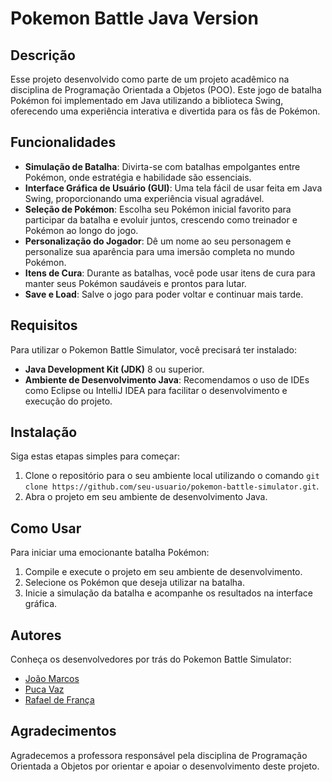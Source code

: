 # Pokemon Battle Java Version

## Descrição

Esse projeto desenvolvido  como parte de um projeto acadêmico na disciplina de Programação Orientada a Objetos (POO). Este jogo de batalha Pokémon foi implementado em Java utilizando a biblioteca Swing, oferecendo uma experiência interativa e divertida para os fãs de Pokémon.

## Funcionalidades

- **Simulação de Batalha**: Divirta-se com batalhas empolgantes entre Pokémon, onde estratégia e habilidade são essenciais.
- **Interface Gráfica de Usuário (GUI)**: Uma tela fácil de usar feita em Java Swing, proporcionando uma experiência visual agradável.
- **Seleção de Pokémon**: Escolha seu Pokémon inicial favorito para participar da batalha e evoluir juntos, crescendo como treinador e Pokémon ao longo do jogo.
- **Personalização do Jogador**: Dê um nome ao seu personagem e personalize sua aparência para uma imersão completa no mundo Pokémon.
- **Itens de Cura**: Durante as batalhas, você pode usar itens de cura para manter seus Pokémon saudáveis e prontos para lutar.
- **Save e Load**: Salve o jogo para poder voltar e continuar mais tarde.

## Requisitos

Para utilizar o Pokemon Battle Simulator, você precisará ter instalado:

- **Java Development Kit (JDK)** 8 ou superior.
- **Ambiente de Desenvolvimento Java**: Recomendamos o uso de IDEs como Eclipse ou IntelliJ IDEA para facilitar o desenvolvimento e execução do projeto.

## Instalação

Siga estas etapas simples para começar:

1. Clone o repositório para o seu ambiente local utilizando o comando `git clone https://github.com/seu-usuario/pokemon-battle-simulator.git`.
2. Abra o projeto em seu ambiente de desenvolvimento Java.

## Como Usar

Para iniciar uma emocionante batalha Pokémon:

1. Compile e execute o projeto em seu ambiente de desenvolvimento.
2. Selecione os Pokémon que deseja utilizar na batalha.
3. Inicie a simulação da batalha e acompanhe os resultados na interface gráfica.

## Autores

Conheça os desenvolvedores por trás do Pokemon Battle Simulator:

- [João Marcos](https://github.com/j4marcos)
- [Puca Vaz](https://github.com/pucaVaz)
- [Rafael de França](https://github.com/rafaelfranca1)

## Agradecimentos

Agradecemos a professora responsável pela disciplina de Programação Orientada a Objetos por orientar e apoiar o desenvolvimento deste projeto.
